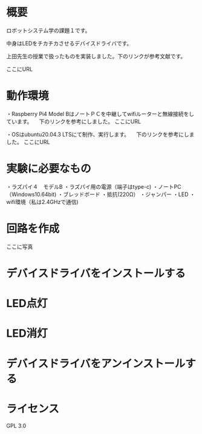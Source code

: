 # 概要
ロボットシステム学の課題１です。　

中身はLEDをチカチカさせるデバイスドライバです。

上田先生の授業で扱ったものを実装しました。下のリンクが参考文献です。

ここにURL

# 動作環境
・Raspberry Pi4 Model BはノートＰＣを中継してwifiルーターと無線接続をしています。
　下のリンクを参考にしました。
ここにURL

・OSはubuntu20.04.3 LTSにて制作、実行します。
　下のリンクを参考にしました。
ここにURL

# 実験に必要なもの
・ラズパイ４　モデルB 
・ラズパイ用の電源（端子はtype-c)
・ノートPC（Windows10.64bit)
・ブレッドボード
・抵抗(220Ω）
・ジャンパー
・LED
・wifi環境（私は2.4GHzで通信)

# 回路を作成
ここに写真

# デバイスドライバをインストールする


# LED点灯


# LED消灯


# デバイスドライバをアンインストールする


# ライセンス
GPL 3.0
